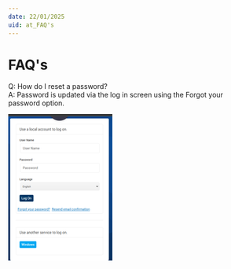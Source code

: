 ```yaml
---
date: 22/01/2025
uid: at_FAQ's
---
```


# FAQ's

Q: How do I reset a password?  
A: Password is updated via the log in screen using the Forgot your password option.

![PasswordresetAdminTool](./media/PasswordresetAdminTool.png)
